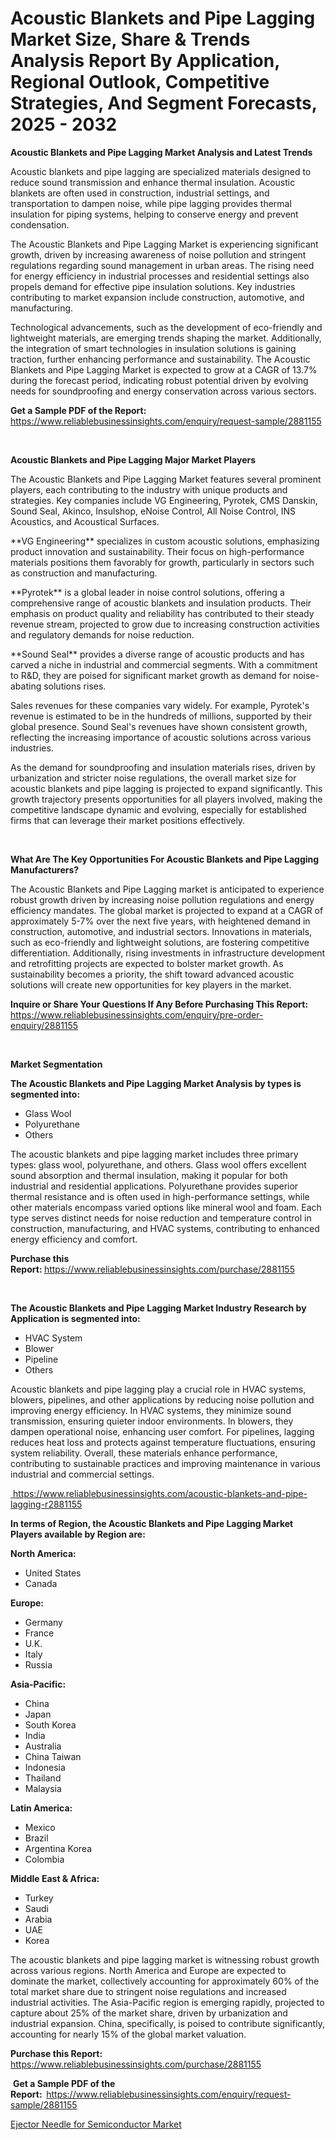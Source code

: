 <p><h1>Acoustic Blankets and Pipe Lagging Market Size, Share & Trends Analysis Report By Application, Regional Outlook, Competitive Strategies, And Segment Forecasts, 2025 - 2032</h1></p><p><strong>Acoustic Blankets and Pipe Lagging Market Analysis and Latest Trends</strong></p>
<p><p>Acoustic blankets and pipe lagging are specialized materials designed to reduce sound transmission and enhance thermal insulation. Acoustic blankets are often used in construction, industrial settings, and transportation to dampen noise, while pipe lagging provides thermal insulation for piping systems, helping to conserve energy and prevent condensation.</p><p>The Acoustic Blankets and Pipe Lagging Market is experiencing significant growth, driven by increasing awareness of noise pollution and stringent regulations regarding sound management in urban areas. The rising need for energy efficiency in industrial processes and residential settings also propels demand for effective pipe insulation solutions. Key industries contributing to market expansion include construction, automotive, and manufacturing.</p><p>Technological advancements, such as the development of eco-friendly and lightweight materials, are emerging trends shaping the market. Additionally, the integration of smart technologies in insulation solutions is gaining traction, further enhancing performance and sustainability. The Acoustic Blankets and Pipe Lagging Market is expected to grow at a CAGR of 13.7% during the forecast period, indicating robust potential driven by evolving needs for soundproofing and energy conservation across various sectors.</p></p>
<p><strong>Get a Sample PDF of the Report:&nbsp;</strong> <a href="https://www.reliablebusinessinsights.com/enquiry/request-sample/2881155?utm_campaign=904&utm_medium=2&utm_source=Github&utm_content=ia&utm_term=12032025&utm_id=acoustic-blankets-and-pipe-lagging">https://www.reliablebusinessinsights.com/enquiry/request-sample/2881155</a></p>
<p>&nbsp;</p>
<p><strong>Acoustic Blankets and Pipe Lagging Major Market Players</strong></p>
<p><p>The Acoustic Blankets and Pipe Lagging Market features several prominent players, each contributing to the industry with unique products and strategies. Key companies include VG Engineering, Pyrotek, CMS Danskin, Sound Seal, Akinco, Insulshop, eNoise Control, All Noise Control, INS Acoustics, and Acoustical Surfaces.</p><p>**VG Engineering** specializes in custom acoustic solutions, emphasizing product innovation and sustainability. Their focus on high-performance materials positions them favorably for growth, particularly in sectors such as construction and manufacturing.</p><p>**Pyrotek** is a global leader in noise control solutions, offering a comprehensive range of acoustic blankets and insulation products. Their emphasis on product quality and reliability has contributed to their steady revenue stream, projected to grow due to increasing construction activities and regulatory demands for noise reduction.</p><p>**Sound Seal** provides a diverse range of acoustic products and has carved a niche in industrial and commercial segments. With a commitment to R&D, they are poised for significant market growth as demand for noise-abating solutions rises.</p><p>Sales revenues for these companies vary widely. For example, Pyrotek's revenue is estimated to be in the hundreds of millions, supported by their global presence. Sound Seal's revenues have shown consistent growth, reflecting the increasing importance of acoustic solutions across various industries.</p><p>As the demand for soundproofing and insulation materials rises, driven by urbanization and stricter noise regulations, the overall market size for acoustic blankets and pipe lagging is projected to expand significantly. This growth trajectory presents opportunities for all players involved, making the competitive landscape dynamic and evolving, especially for established firms that can leverage their market positions effectively.</p></p>
<p>&nbsp;</p>
<p><strong>What Are The Key Opportunities For Acoustic Blankets and Pipe Lagging Manufacturers?</strong></p>
<p><p>The Acoustic Blankets and Pipe Lagging market is anticipated to experience robust growth driven by increasing noise pollution regulations and energy efficiency mandates. The global market is projected to expand at a CAGR of approximately 5-7% over the next five years, with heightened demand in construction, automotive, and industrial sectors. Innovations in materials, such as eco-friendly and lightweight solutions, are fostering competitive differentiation. Additionally, rising investments in infrastructure development and retrofitting projects are expected to bolster market growth. As sustainability becomes a priority, the shift toward advanced acoustic solutions will create new opportunities for key players in the market.</p></p>
<p><strong>Inquire or Share Your Questions If Any Before Purchasing This Report:</strong> <a href="https://www.reliablebusinessinsights.com/enquiry/pre-order-enquiry/2881155?utm_campaign=904&utm_medium=2&utm_source=Github&utm_content=ia&utm_term=12032025&utm_id=acoustic-blankets-and-pipe-lagging">https://www.reliablebusinessinsights.com/enquiry/pre-order-enquiry/2881155</a></p>
<p>&nbsp;</p>
<p><strong>Market Segmentation</strong></p>
<p><strong>The Acoustic Blankets and Pipe Lagging Market Analysis by types is segmented into:</strong></p>
<p><ul><li>Glass Wool</li><li>Polyurethane</li><li>Others</li></ul></p>
<p><p>The acoustic blankets and pipe lagging market includes three primary types: glass wool, polyurethane, and others. Glass wool offers excellent sound absorption and thermal insulation, making it popular for both industrial and residential applications. Polyurethane provides superior thermal resistance and is often used in high-performance settings, while other materials encompass varied options like mineral wool and foam. Each type serves distinct needs for noise reduction and temperature control in construction, manufacturing, and HVAC systems, contributing to enhanced energy efficiency and comfort.</p></p>
<p><strong>Purchase this Report:&nbsp;</strong><a href="https://www.reliablebusinessinsights.com/purchase/2881155?utm_campaign=904&utm_medium=2&utm_source=Github&utm_content=ia&utm_term=12032025&utm_id=acoustic-blankets-and-pipe-lagging">https://www.reliablebusinessinsights.com/purchase/2881155</a></p>
<p>&nbsp;</p>
<p><strong>The Acoustic Blankets and Pipe Lagging Market Industry Research by Application is segmented into:</strong></p>
<p><ul><li>HVAC System</li><li>Blower</li><li>Pipeline</li><li>Others</li></ul></p>
<p><p>Acoustic blankets and pipe lagging play a crucial role in HVAC systems, blowers, pipelines, and other applications by reducing noise pollution and improving energy efficiency. In HVAC systems, they minimize sound transmission, ensuring quieter indoor environments. In blowers, they dampen operational noise, enhancing user comfort. For pipelines, lagging reduces heat loss and protects against temperature fluctuations, ensuring system reliability. Overall, these materials enhance performance, contributing to sustainable practices and improving maintenance in various industrial and commercial settings.</p></p>
<p><a href="https://www.reliablebusinessinsights.com/acoustic-blankets-and-pipe-lagging-r2881155?utm_campaign=904&utm_medium=2&utm_source=Github&utm_content=ia&utm_term=12032025&utm_id=acoustic-blankets-and-pipe-lagging">&nbsp;https://www.reliablebusinessinsights.com/acoustic-blankets-and-pipe-lagging-r2881155</a></p>
<p><strong>In terms of Region, the Acoustic Blankets and Pipe Lagging Market Players available by Region are:</strong></p>
<p>
    <p> <strong> North America: </strong>
        <ul>
            <li>United States</li>
            <li>Canada</li>
        </ul>
        </p> 
    <p> <strong> Europe: </strong>
        <ul>
            <li>Germany</li>
            <li>France</li>
            <li>U.K.</li>
            <li>Italy</li>
            <li>Russia</li>
        </ul>
        </p> 
    <p> <strong> Asia-Pacific: </strong>
        <ul>
            <li>China</li>
            <li>Japan</li>
            <li>South Korea</li>
            <li>India</li>
            <li>Australia</li>
            <li>China Taiwan</li>
            <li>Indonesia</li>
            <li>Thailand</li>
            <li>Malaysia</li>
        </ul>
        </p> 
    <p> <strong> Latin America: </strong>
        <ul>
            <li>Mexico</li>
            <li>Brazil</li>
            <li>Argentina Korea</li>
            <li>Colombia</li>
        </ul>
        </p> 
    <p> <strong> Middle East & Africa: </strong>
        <ul>
            <li>Turkey</li>
            <li>Saudi</li>
            <li>Arabia</li>
            <li>UAE</li>
            <li>Korea</li>
        </ul>
    </p>
    </p>
<p><p>The acoustic blankets and pipe lagging market is witnessing robust growth across various regions. North America and Europe are expected to dominate the market, collectively accounting for approximately 60% of the total market share due to stringent noise regulations and increased industrial activities. The Asia-Pacific region is emerging rapidly, projected to capture about 25% of the market share, driven by urbanization and industrial expansion. China, specifically, is poised to contribute significantly, accounting for nearly 15% of the global market valuation.</p></p>
<p><strong>Purchase this Report: </strong><a href="https://www.reliablebusinessinsights.com/purchase/2881155?utm_campaign=904&utm_medium=2&utm_source=Github&utm_content=ia&utm_term=12032025&utm_id=acoustic-blankets-and-pipe-lagging">https://www.reliablebusinessinsights.com/purchase/2881155</a></p>
<p>&nbsp;<strong>Get a Sample PDF of the Report:&nbsp;&nbsp;</strong><a href="https://www.reliablebusinessinsights.com/enquiry/request-sample/2881155?utm_campaign=904&utm_medium=2&utm_source=Github&utm_content=ia&utm_term=12032025&utm_id=acoustic-blankets-and-pipe-lagging">https://www.reliablebusinessinsights.com/enquiry/request-sample/2881155</a></p>
<p><strong></strong></p>
<p><p><a href="https://github.com/darenph8er/Market-Research-Report-List-1/blob/main/ejector-needle-for-semiconductor-market.md?utm_campaign=904&utm_medium=2&utm_source=Github&utm_content=ia&utm_term=12032025&utm_id=acoustic-blankets-and-pipe-lagging">Ejector Needle for Semiconductor Market</a></p></p>